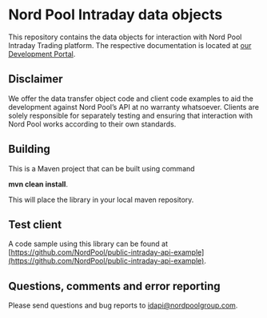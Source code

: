 # Nord Pool Intraday data objects #

This repository contains the data objects for interaction with Nord Pool Intraday Trading platform. The respective documentation is located at [our Development Portal](https://developers.nordpoolgroup.com/v1.0/docs/id-introduction).

## Disclaimer ##

We offer the data transfer object code and client code examples to aid the development against Nord Pool’s API at no warranty whatsoever. Clients are solely responsible for separately testing and ensuring that interaction with Nord Pool works according to their own standards.

## Building ##

This is a Maven project that can be built using command

**mvn clean install**.

This will place the library in your local maven repository. 

## Test client ##

A code sample using this library can be found at [https://github.com/NordPool/public-intraday-api-example](https://github.com/NordPool/public-intraday-api-example).

## Questions, comments and error reporting ##

Please send questions and bug reports to [idapi@nordpoolgroup.com](mailto:idapi@nordpoolgroup.com).